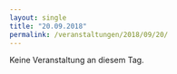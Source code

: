 ```yaml
---
layout: single
title: "20.09.2018"
permalink: /veranstaltungen/2018/09/20/
---
```


Keine Veranstaltung an diesem Tag.
